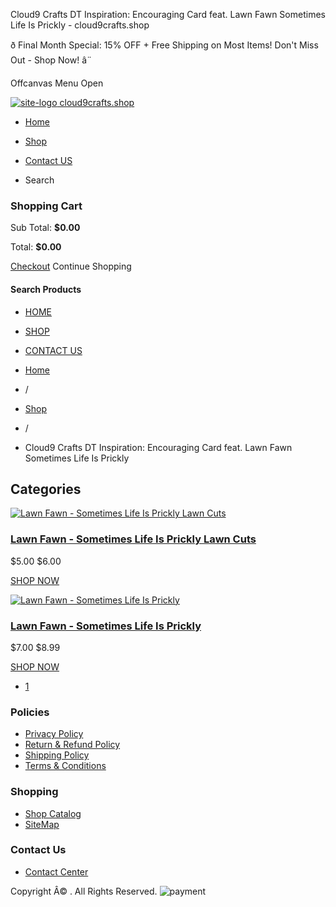 Cloud9 Crafts DT Inspiration: Encouraging Card feat. Lawn Fawn Sometimes Life Is Prickly - cloud9crafts.shop



ð Final Month Special: 15% OFF + Free Shipping on Most Items! Don't Miss Out - Shop Now! â¨

Offcanvas Menu Open

[![site-logo](/favicon.ico)
cloud9crafts.shop](/)

* [Home](/)
* [Shop](/shop)
* [Contact US](/contact)

* Search

### Shopping Cart

Sub Total:
**$0.00**

Total:
**$0.00**

[Checkout](/checkout)
Continue
Shopping

#### Search Products

* [HOME](/)
* [SHOP](/shop)
* [CONTACT US](/contact)



* [Home](/)
* /
* [Shop](/shop)
* /
* Cloud9 Crafts DT Inspiration: Encouraging Card feat. Lawn Fawn Sometimes Life Is Prickly





Categories
----------

[![Lawn Fawn - Sometimes Life Is Prickly Lawn Cuts](https://cdn.shopify.com/s/files/1/0126/9648/5946/products/LF3356_SometimesLifeIsPricklyLawnCuts.jpg?v=1705438260?width=300&height=300&pad_color=ffffff)](/product/lawn-fawn-sometimes-life-is-prickly-lawn-cuts)

### [Lawn Fawn - Sometimes Life Is Prickly Lawn Cuts](/product/lawn-fawn-sometimes-life-is-prickly-lawn-cuts "Lawn Fawn - Sometimes Life Is Prickly Lawn Cuts")

$5.00
$6.00

[SHOP NOW](/product/lawn-fawn-sometimes-life-is-prickly-lawn-cuts)

[![Lawn Fawn - Sometimes Life Is Prickly](https://cdn.shopify.com/s/files/1/0126/9648/5946/products/LF3355_SometimesLifeIsPrickly.jpg?v=1705438272?width=300&height=300&pad_color=ffffff)](/product/lawn-fawn-sometimes-life-is-prickly)

### [Lawn Fawn - Sometimes Life Is Prickly](/product/lawn-fawn-sometimes-life-is-prickly "Lawn Fawn - Sometimes Life Is Prickly")

$7.00
$8.99

[SHOP NOW](/product/lawn-fawn-sometimes-life-is-prickly)

* [1](/category/cloud9-crafts-dt-inspiration-encouraging-card-feat-lawn-fawn-sometimes-life-is-prickly)




### Policies

* [Privacy Policy](/privacy-policy)
* [Return & Refund
  Policy](/return-refund-policy)
* [Shipping Policy](/shipping-policy)
* [Terms & Conditions](/terms)

### Shopping

* [Shop Catalog](/shop)
* [SiteMap](/sitemap-page)

### Contact Us

* [Contact Center](/contact)

Copyright Â©
. All Rights Reserved.
![payment](/assets/img/payment-visa-card.png)